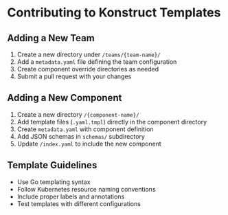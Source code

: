 # Contributing to Konstruct Templates

## Adding a New Team

1. Create a new directory under `/teams/{team-name}/`
2. Add a `metadata.yaml` file defining the team configuration
3. Create component override directories as needed
4. Submit a pull request with your changes

## Adding a New Component

1. Create a new directory `/{component-name}/`
2. Add template files (`.yaml.tmpl`) directly in the component directory
3. Create `metadata.yaml` with component definition
4. Add JSON schemas in `schemas/` subdirectory
5. Update `/index.yaml` to include the new component

## Template Guidelines

- Use Go templating syntax
- Follow Kubernetes resource naming conventions
- Include proper labels and annotations
- Test templates with different configurations